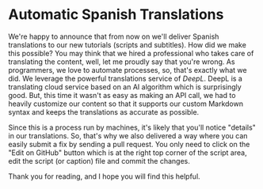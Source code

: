 # Automatic Spanish Translations

We're happy to announce that from now on we'll deliver Spanish translations to our new
tutorials (scripts and subtitles). How did we make this possible? You may think that
we hired a professional who takes care of translating the content, well, let me
proudly say that you're wrong. As programmers, we love to automate processes, so, that's
exactly what we did. We leverage the powerful translations service of *DeepL*. DeepL is
a translating cloud service based on an AI algorithm which is surprisingly good. But, 
this time it wasn't as easy as making an API call, we had to heavily customize our 
content so that it supports our custom Markdown syntax and keeps the translations as 
accurate as possible.

Since this is a process run by machines, it's likely that you'll notice "details"
in our translations. So, that's why we also delivered a way where you can easily submit
a fix by sending a pull request. You only need to click on the "Edit on GitHub" button 
which is at the right top corner of the script area, edit the script (or caption) file
and commit the changes.

Thank you for reading, and I hope you will find this helpful.
